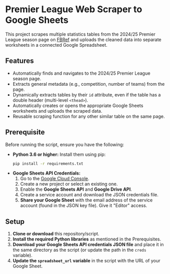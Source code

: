 # Premier League Web Scraper to Google Sheets

This project scrapes multiple statistics tables from the 2024/25 Premier League season page on [FBRef](https://fbref.com) and uploads the cleaned data into separate worksheets in a connected Google Spreadsheet.

## Features

- Automatically finds and navigates to the 2024/25 Premier League season page.
- Extracts general metadata (e.g., competition, number of teams) from the page.
- Dynamically extracts tables by their `id` attribute, even if the table has a double header (multi-level `<thead>`).
- Automatically creates or opens the appropriate Google Sheets worksheets and uploads the scraped data.
- Reusable scraping function for any other similar table on the same page.

## Prerequisite
Before running the script, ensure you have the following:

* **Python 3.6 or higher:**
 Install them using pip:
    ```bash
    pip install -r requirements.txt

    ```
* **Google Sheets API Credentials:**
    1.  Go to the [Google Cloud Console](https://console.cloud.google.com/).
    2.  Create a new project or select an existing one.
    3.  Enable the **Google Sheets API** and **Google Drive API**.
    4.  Create a service account and download the JSON credentials file.
    5.  **Share your Google Sheet** with the email address of the service account (found in the JSON key file). Give it "Editor" access.

## Setup
1.  **Clone or download** this repository/script.
2.  **Install the required Python libraries** as mentioned in the Prerequisites.
3.  **Download your Google Sheets API credentials JSON file** and place it in the same directory as the script (or update the path in the `creds` variable).
4.  **Update the `spreadsheet_url` variable** in the script with the URL of your Google Sheet.
